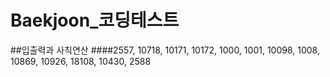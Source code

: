 # Baekjoon_코딩테스트

##입출력과 사칙연산
####2557, 10718, 10171, 10172, 1000, 1001, 10098, 1008, 10869, 10926, 18108, 10430, 2588
